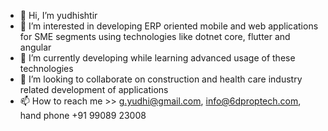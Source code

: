 - 👋 Hi, I’m yudhishtir
- 👀 I’m interested in developing ERP oriented mobile and web applications for SME segments using technologies like dotnet core, flutter and angular 
- 🌱 I’m currently developing while learning advanced usage of these technologies 
- 💞️ I’m looking to collaborate on construction and health care industry related development of applications
- 📫 How to reach me >> g.yudhi@gmail.com, info@6dproptech.com, hand phone +91 99089 23008
 
